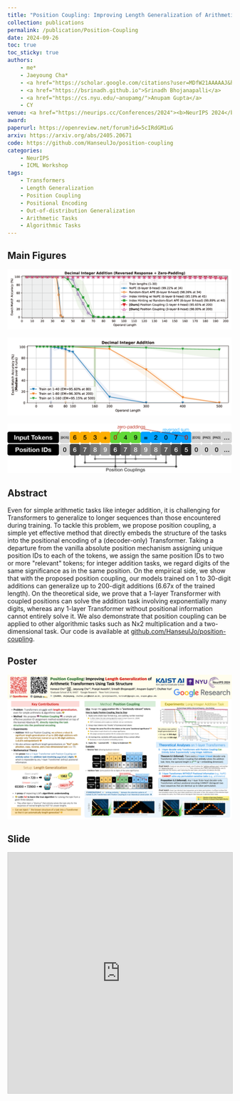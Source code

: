 ```yaml
---
title: "Position Coupling: Improving Length Generalization of Arithmetic Transformers Using Task Structure"
collection: publications
permalink: /publication/Position-Coupling
date: 2024-09-26
toc: true
toc_sticky: true
authors:
    - me*
    - Jaeyoung Cha*
    - <a href="https://scholar.google.com/citations?user=MDfW21AAAAAJ&hl=en">Pranjal Awasthi</a>
    - <a href="https://bsrinadh.github.io">Srinadh Bhojanapalli</a>
    - <a href="https://cs.nyu.edu/~anupamg/">Anupam Gupta</a>
    - CY
venue: <a href="https://neurips.cc/Conferences/2024"><b>NeurIPS 2024</b></a> (Short version at ICML 2024 Workshop on <a href="https://longcontextfm.github.io"> Long-Context Foundation Models (LCFM)</a>)
award: 
paperurl: https://openreview.net/forum?id=5cIRdGM1uG
arxiv: https://arxiv.org/abs/2405.20671
code: https://github.com/HanseulJo/position-coupling
categories: 
    - NeurIPS
    - ICML Workshop
tags:
    - Transformers
    - Length Generalization
    - Position Coupling
    - Positional Encoding
    - Out-of-distribution Generalization
    - Arithmetic Tasks
    - Algorithmic Tasks
---
```


## Main Figures

![Position_Coupling1](../assets/img/position-coupling/Addition_EM_Method_Comparison.png)
  
![Position_Coupling2](../assets/img/position-coupling/Addition_EM_median_Large.png)
  
![Position_Coupling3](../assets/img/position-coupling/PositionCouplingForAddition.png)

## Abstract

Even for simple arithmetic tasks like integer addition, it is challenging for Transformers to generalize to longer sequences than those encountered during training. To tackle this problem, we propose position coupling, a simple yet effective method that directly embeds the structure of the tasks into the positional encoding of a (decoder-only) Transformer. Taking a departure from the vanilla absolute position mechanism assigning unique position IDs to each of the tokens, we assign the same position IDs to two or more "relevant" tokens; for integer addition tasks, we regard digits of the same significance as in the same position. On the empirical side, we show that with the proposed position coupling, our models trained on 1 to 30-digit additions can generalize up to 200-digit additions (6.67x of the trained length). On the theoretical side, we prove that a 1-layer Transformer with coupled positions can solve the addition task involving exponentially many digits, whereas any 1-layer Transformer without positional information cannot entirely solve it. We also demonstrate that position coupling can be applied to other algorithmic tasks such as Nx2 multiplication and a two-dimensional task. Our code is available at [github.com/HanseulJo/position-coupling](https://github.com/HanseulJo/position-coupling).

## Poster

![Position_Coupling4](../assets/img/position-coupling/Poster_PoCo_NeurIPS2024.png)

## Slide

<iframe src="https://www.slideshare.net/slideshow/embed_code/key/iNEl39UaLR9HAF" width="960" height="540" frameborder="0" marginwidth="0" marginheight="0" scrolling="no" style="border:1px solid #CCC; border-width:1px; margin-bottom:5px; max-width: 100%;" allowfullscreen> </iframe> <div style="margin-bottom:5px"> </div>
